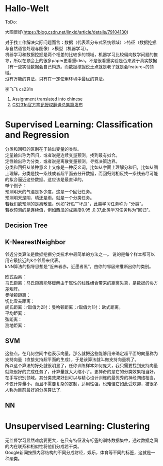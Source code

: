 # Hallo-Welt
ToDo:  

大图很好(https://blog.csdn.net/linxid/article/details/79104130)  

对于找工作解决实际问题而言：数据（代表着分布式系统领域）>特征（数据挖掘与自然语言处理与图像）>模型（机器学习）。  
机器学习和数据挖掘是两个相差的比较多的领域，机器学习比较偏向数学问题的推导，所以在顶会上的很多paper更看重idea，不是很看重实验是否来源于真实数据（有一些实验数据会自己构造。而数据挖掘说土点就是老子就是会feature~的领域。  
没有万能的算法，只有在一定使用环境中最优的算法。  

李飞飞 cs231n

1. [Assignment translated into chinese](http://op.inews.qq.com/m/20180207A0GNWA00?refer=100000355&chl_code=kb_news_tech&h=0)  
2. [CS231n官方笔记授权翻译总集篇发布](https://zhuanlan.zhihu.com/p/21930884)

# Supervised Learning: Classification and Regression 
分类和回归的区别在于输出变量的类型。  
定量输出称为回归，或者说是连续变量预测。找到最有拟合。  
定性输出称为分类，或者说是离散变量预测。寻找决策边界。  
分类和回归从某种意义上又像是一种反义词，比如从字面上理解分和归，比如从图上理解，分类是找一条线或者超平面去分开数据，而回归则相反找一条线去尽可能的拟合逼近这些数据。这应该是最直译的。  
举个例子：  
预测明天的气温是多少度，这是一个回归任务。  
预测明天是阴、晴还是雨，就是一个分类任务。  
若我们欲预测的是离散值，例如"好瓜""坏瓜"，此类学习任务称为 "分类"。  
若欲预测的是连续值，例如西瓜的成熟度0.95 ,0.37,此类学习任务称为"回归"。  

## Decision Tree  

## K-NearestNeighbor  
邻近分类算法是数据挖掘分类技术中最简单的方法之一。 说的是每个样本都可以用它最接近的k个邻居来代表。  
kNN算法的指导思想是“近朱者赤，近墨者黑”，由你的邻居来推断出你的类别。 

欧式距离：  
马氏距离：马氏距离能够缓解由于属性的线性组合带来的距离失真，是数据的协方差矩阵。  
曼哈顿距离：  
切比雪夫距离：  
闵氏距离：r取值为2时：曼哈顿距离；r取值为1时：欧式距离。   
平均距离：  
弦距离：  
测地距离：  

## SVM  
这些点，在几何空间中也表示向量，那么就把这些能够用来确定超平面的向量称为支持向量（直接支持超平面的生成），于是该算法就叫做支持向量机了。   
所以这个算法的好处就很明显了，任你训练样本如何庞大，我只需要找到支持向量就能很好的完成任务了，计算量就大大缩小了。更神奇的是它的分类效果相当好，在手写识别领域，其分类效果好到可以与精心设计训练的最优秀的神经网络相当，不仅计算量小，而且不需要复杂的定制，适用性强，也难怪它如此受欢迎，被很多人称为目前最好的分类算法了.  

## NN  


# Unsupervised Learning: Clustering
无监督学习显然难度要更大，在只有特征没有标签的训练数据集中，通过数据之间的内在联系和相似性将他们分成若干类。    
Google新闻按照内容结构的不同分成财经，娱乐，体育等不同的标签，这就是一种聚类。   
